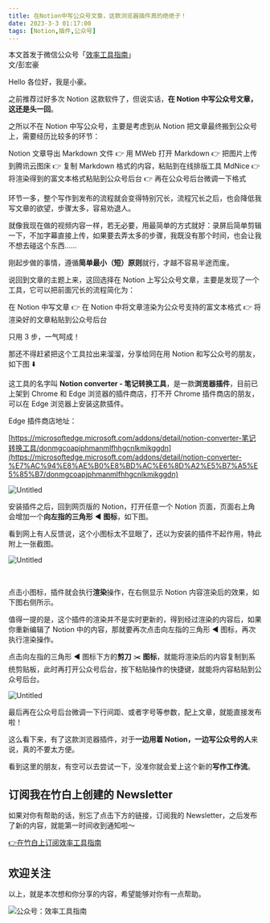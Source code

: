 ```yaml
---
title: 在Notion中写公众号文章，这款浏览器插件真的绝绝子！
date: 2023-3-3 01:17:00               
tags: [Notion,插件,公众号]                                                                                     
--- 
```


本文首发于微信公众号「[效率工具指南](https://mp.weixin.qq.com/s/7zj0ejyAymrQ8woqirYzHQ)」   
文/彭宏豪      


Hello 各位好，我是小豪。

之前推荐过好多次 Notion 这款软件了，但说实话，**在 Notion 中写公众号文章，这还是头一回**。

之所以不在 Notion 中写公众号，主要是考虑到从 Notion 把文章最终搬到公众号上，需要经历比较多的环节：

Notion 文章导出 Markdown 文件 👉 用 MWeb 打开 Markdown 👉 把图片上传到腾讯云图床 👉 复制 Markdown 格式的内容，粘贴到在线排版工具 MdNice 👉 将渲染得到的富文本格式粘贴到公众号后台 👉 再在公众号后台微调一下格式

环节一多，整个写作到发布的流程就会变得特别冗长，流程冗长之后，也会降低我写文章的欲望，步骤太多，容易劝退人。

就像我现在做的视频内容一样，若无必要，用最简单的方式就好：录屏后简单剪辑一下，不加字幕直接上传，如果要去弄太多的步骤，我既没有那个时间，也会让我不想去碰这个东西……

刚起步做的事情，遵循**简单最小（短）原则**就行，才越不容易半途而废。   

说回到文章的主题上来，这回选择在 Notion 上写公众号文章，主要是发现了一个工具，它可以把前面冗长的流程简化为：

在 Notion 中写文章 👉 在 Notion 中将文章渲染为公众号支持的富文本格式 👉 将渲染好的文章粘贴到公众号后台

只用 3 步，一气呵成！

那还不得赶紧把这个工具拉出来溜溜，分享给同在用 Notion 和写公众号的朋友，如下图 ⬇️

这工具的名字叫 **Notion converter - 笔记转换工具**，是一款**浏览器插件**，目前已上架到 Chrome 和 Edge 浏览器的插件商店，打不开 Chrome 插件商店的朋友，可以在 Edge 浏览器上安装这款插件。  

Edge 插件商店地址：

[https://microsoftedge.microsoft.com/addons/detail/notion-converter-笔记转换工具/donmgcoapjphmanmlfhhgcnlkmikggdn](https://microsoftedge.microsoft.com/addons/detail/notion-converter-%E7%AC%94%E8%AE%B0%E8%BD%AC%E6%8D%A2%E5%B7%A5%E5%85%B7/donmgcoapjphmanmlfhhgcnlkmikggdn)

![Untitled](https://article-picbed-1302715071.cos.ap-guangzhou.myqcloud.com/2023/03/04/untitled.png)

安装插件之后，回到网页版的 Notion，打开任意一个 Notion 页面，页面右上角会增加一个**向左指的三角形** ◀️ **图标**，如下图。

看到网上有人反馈说，这个小图标太不显眼了，还以为安装的插件不起作用，特此附上一张截图。

![Untitled](https://article-picbed-1302715071.cos.ap-guangzhou.myqcloud.com/2023/03/04/untitled-1.png)

 

点击小图标，插件就会执行**渲染**操作，在右侧显示 Notion 内容渲染后的效果，如下图右侧所示。

值得一提的是，这个插件的渲染并不是实时更新的，得到经过渲染的内容后，如果你重新编辑了 Notion 中的内容，那就要再次点击向左指的三角形 ◀️ 图标，再次执行渲染操作。  

点击向左指的三角形 ◀️ 图标下方的**剪刀** ✂️ **图标**，就能将渲染后的内容复制到系统剪贴板，此时再打开公众号后台，按下粘贴操作的快捷键，就能将内容粘贴到公众号后台。   

![Untitled](https://article-picbed-1302715071.cos.ap-guangzhou.myqcloud.com/2023/03/04/untitled-2.png)

最后再在公众号后台微调一下行间距、或者字号等参数，配上文章，就能直接发布啦！   

这么看下来，有了这款浏览器插件，对于**一边用着 Notion，一边写公众号的人**来说，真的不要太方便。    

看到这里的朋友，有空可以去尝试一下，没准你就会爱上这个新的**写作工作流**。


## 订阅我在竹白上创建的 Newsletter   

如果对你有帮助的话，别忘了点击下方的链接，订阅我的 Newsletter，之后发布了新的内容，就能第一时间收到通知啦～  

[👉在竹白上订阅效率工具指南](https://penghh.zhubai.love/)         


## 欢迎关注     

以上，就是本次想和你分享的内容，希望能够对你有一点帮助。     

![公众号：效率工具指南](https://article-picbed-1302715071.cos.ap-guangzhou.myqcloud.com/2021/05/28/gong-zhong-hao-wei-bu-er-wei-ma-dailogo.png)      






